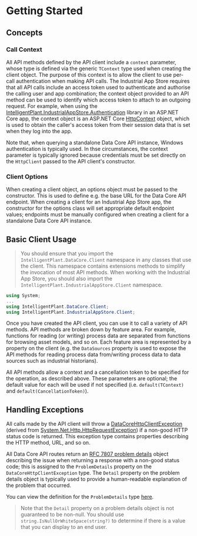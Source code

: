 # Getting Started


## Concepts


### Call Context

All API methods defined by the API client include a `context` parameter, whose type is defined via the generic `TContext` type used when creating the client object. The purpose of this context is to allow the client to use per-call authentication when making API calls. The Industrial App Store requires that all API calls include an access token used to authenticate and authorise the calling user and app combination; the context object provided to an API method can be used to identify which access token to attach to an outgoing request. For example, when using the [IntelligentPlant.IndustrialAppStore.Authentication](/src/IntelligentPlant.IndustrialAppStore.Authentication) library in an ASP.NET Core app, the context object is an ASP.NET Core [HttpContext](https://docs.microsoft.com/en-us/dotnet/api/microsoft.aspnetcore.http.httpcontext) object, which is used to obtain the caller's access token from their session data that is set when they log into the app.

Note that, when querying a standalone Data Core API instance, Windows authentication is typically used. In thse circumstances, the context parameter is typically ignored because credentials must be set directly on the `HttpClient` passed to the API client's constructor.


### Client Options

When creating a client object, an options object must be passed to the constructor. This is used to define e.g. the base URL for the Data Core API endpoint. When creating a client for an Industrial App Store app, the constructor for the options class will set appropriate default endpoint values; endpoints must be manually configured when creating a client for a standalone Data Core API instance.


## Basic Client Usage

> You should ensure that you import the `IntelligentPlant.DataCore.Client` namespace in any classes that use the client. This namespace contains extensions methods to simplify the invocation of most API methods. When working with the Industrial App Store, you should also import the `IntelligentPlant.IndustrialAppStore.Client` namespace.


```csharp
using System;
...
using IntelligentPlant.DataCore.Client;
using IntelligentPlant.IndustrialAppStore.Client;
```

Once you have created the API client, you can use it to call a variety of API methods. API methods are broken down by feature area. For example, functions for reading (or writing) process data are separated from functions for browsing asset models, and so on. Each feature area is represented by a property on the client (e.g. the `DataSources` property is used to expose the API methods for reading process data from/writing process data to data sources such as industrial historians).

All API methods allow a context and a cancellation token to be specified for the operation, as described above. These parameters are optional; the default value for each will be used if not specified (i.e. `default(TContext)` and `default(CancellationToken)`).


## Handling Exceptions

All calls made by the API client will throw a [DataCoreHttpClientException](/src/IntelligentPlant.DataCore.HttpClient/DataCoreHttpClientException.cs) (derived from [System.Net.Http.HttpRequestException](https://docs.microsoft.com/en-us/dotnet/api/system.net.http.httprequestexception)) if a non-good HTTP status code is returned. This exception type contains properties describing the HTTP method, URL, and so on.

All Data Core API routes return an [RFC 7807 problem details](https://tools.ietf.org/html/rfc7807) object describing the issue when returning a response with a non-good status code; this is assigned to the `ProblemDetails` property on the `DataCoreHttpClientException` type. The `Detail` property on the problem details object is typically used to provide a human-readable explanation of the problem that occurred.

You can view the definition for the `ProblemDetails` type [here](https://github.com/intelligentplant/ProblemDetails.WebApi/blob/master/ProblemDetails.Core/ProblemDetails.cs).

> Note that the `Detail` property on a problem details object is not guaranteed to be non-null. You should use `string.IsNullOrWhiteSpace(string?)` to determine if there is a value that you can display to an end user. 
